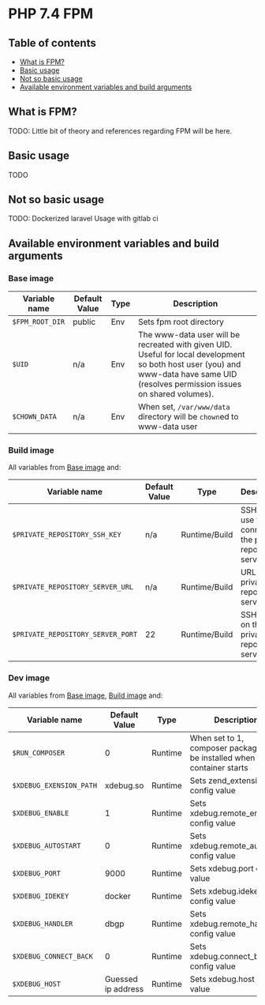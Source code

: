 # PHP 7.4 FPM

## Table of contents

- [What is FPM?](#what-is-fpm)
- [Basic usage](#basic-usage)
- [Not so basic usage](#not-so-basic-usage)
- [Available environment variables and build arguments](#available-environment-variables-and-build-arguments)

## What is FPM?

TODO: Little bit of theory and references regarding FPM will be here. 

## Basic usage

TODO

## Not so basic usage

TODO:
Dockerized laravel
Usage with gitlab ci

## Available environment variables and build arguments

### Base image

| Variable name            | Default Value        | Type      | Description    |
| ---------------------    | ----------------     | --------- | -------------- |
| `$FPM_ROOT_DIR`          | public               | Env       | Sets fpm root directory |
| `$UID`                   | n/a                  | Env       | The www-data user will be recreated with given UID. Useful for local development so both host user (you) and www-data have same UID (resolves permission issues on shared volumes). |
| `$CHOWN_DATA`            | n/a                  | Env       | When set, `/var/www/data` directory will be `chown`ed to www-data user |

### Build image

All variables from [Base image](#base-image) and:

| Variable name                         | Default Value        | Type            | Description    |
| ------------------------------------- | ----------------     | --------------- | -------------- |
| `$PRIVATE_REPOSITORY_SSH_KEY`         | n/a                  | Runtime/Build   | SSH key to use to connect to the private repository server |
| `$PRIVATE_REPOSITORY_SERVER_URL`      | n/a                  | Runtime/Build   | URL of the private repository server |
| `$PRIVATE_REPOSITORY_SERVER_PORT`     | 22                   | Runtime/Build   | SSH port on the private repository server |

### Dev image

All variables from [Base image](#base-image), [Build image](#build-image) and:

| Variable name               | Default Value        | Type            | Description    |
| --------------------------  | ----------------     | --------------- | -------------- |
| `$RUN_COMPOSER`             | 0                    | Runtime         | When set to 1, composer packages will be installed when container starts |
| `$XDEBUG_EXENSION_PATH`     | xdebug.so            | Runtime         | Sets zend_extension config value |
| `$XDEBUG_ENABLE`            | 1                    | Runtime         | Sets xdebug.remote_enable config value |
| `$XDEBUG_AUTOSTART`         | 0                    | Runtime         | Sets xdebug.remote_autostart config value |
| `$XDEBUG_PORT`              | 9000                 | Runtime         | Sets xdebug.port config value |
| `$XDEBUG_IDEKEY`            | docker               | Runtime         | Sets xdebug.idekey config value         |
| `$XDEBUG_HANDLER`           | dbgp                 | Runtime         | Sets xdebug.remote_handler config value |
| `$XDEBUG_CONNECT_BACK`      | 0                    | Runtime         | Sets xdebug.connect_back config value |
| `$XDEBUG_HOST`              | Guessed ip address   | Runtime         | Sets xdebug.host config value |
